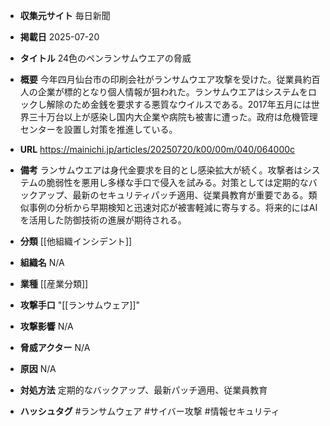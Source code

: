 - **収集元サイト**
毎日新聞

- **掲載日**
2025-07-20

- **タイトル**
24色のペンランサムウエアの脅威

- **概要**
今年四月仙台市の印刷会社がランサムウエア攻撃を受けた。従業員約百人の企業が標的となり個人情報が狙われた。ランサムウエアはシステムをロックし解除のため金銭を要求する悪質なウイルスである。2017年五月には世界三十万台以上が感染し国内大企業や病院も被害に遭った。政府は危機管理センターを設置し対策を推進している。

- **URL**
https://mainichi.jp/articles/20250720/k00/00m/040/064000c

- **備考**
ランサムウエアは身代金要求を目的とし感染拡大が続く。攻撃者はシステムの脆弱性を悪用し多様な手口で侵入を試みる。対策としては定期的なバックアップ、最新のセキュリティパッチ適用、従業員教育が重要である。類似事例の分析から早期検知と迅速対応が被害軽減に寄与する。将来的にはAIを活用した防御技術の進展が期待される。

- **分類**
[[他組織インシデント]]

- **組織名**
N/A

- **業種**
[[産業分類]]

- **攻撃手口**
"[[ランサムウェア]]"

- **攻撃影響**
N/A

- **脅威アクター**
N/A

- **原因**
N/A

- **対処方法**
定期的なバックアップ、最新パッチ適用、従業員教育

- **ハッシュタグ**
#ランサムウェア #サイバー攻撃 #情報セキュリティ
